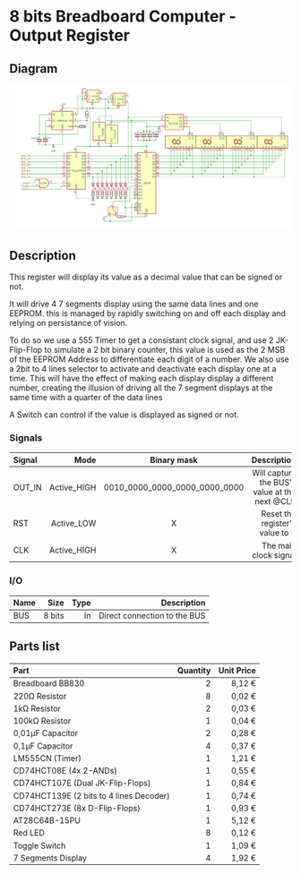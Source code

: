 # 8 bits Breadboard Computer - Output Register

## Diagram
<img src="schematics/output_register.png">

## Description
This register will display its value as a decimal value that can be signed or not.

It will drive 4 7 segments display using the same data lines and one EEPROM. this is managed by rapidly switching on and off each display and relying on persistance of vision.

To do so we use a 555 Timer to get a consistant clock signal, and use 2 JK-Flip-Flop to simulate a 2 bit binary counter, this value is used as the 2 MSB of the EEPROM Address to differentiate each digit of a number.
We also use a 2bit to 4 lines selector to activate and deactivate each display one at a time.
This will have the effect of making each display display a different number, creating the illusion of driving all the 7 segment displays at the same time with a quarter of the data lines 

A Switch can control if the value is displayed as signed or not.

### Signals
| Signal |        Mode |          Binary mask          |                                   Description |
|:-------|------------:|:-----------------------------:|----------------------------------------------:|
| OUT_IN | Active_HIGH | 0010_0000_0000_0000_0000_0000 | Will capture the BUS's value at the next @CLK |
| RST    |  Active_LOW |               X               |               Reset the register's value to 0 |
| CLK    | Active_HIGH |               X               |                         The main clock signal |

### I/O
| Name |   Size |     Type |                  Description |
|:-----|-------:|---------:|-----------------------------:|
| BUS  | 8 bits |       In | Direct connection to the BUS |

## Parts list
| Part                                    | Quantity | Unit Price |
|:----------------------------------------|---------:|-----------:|
| Breadboard BB830                        |        2 |     8,12 € |
| 220Ω Resistor                           |        8 |     0,02 € |
| 1kΩ Resistor                            |        2 |     0,03 € |
| 100kΩ Resistor                          |        1 |     0,04 € |
| 0,01µF Capacitor                        |        2 |     0,28 € |
| 0,1µF Capacitor                         |        4 |     0,37 € |
| LM555CN (Timer)                         |        1 |     1,21 € |
| CD74HCT08E (4x 2-ANDs)                  |        1 |     0,55 € |
| CD74HCT107E (Dual JK-Flip-Flops)        |        1 |     0,84 € |
| CD74HCT139E (2 bits to 4 lines Decoder) |        1 |     0,74 € |
| CD74HCT273E (8x D-Flip-Flops)           |        1 |     0,93 € |
| AT28C64B-15PU                           |        1 |     5,12 € |
| Red LED                                 |        8 |     0,12 € |
| Toggle Switch                           |        1 |     1,09 € |
| 7 Segments Display                      |        4 |     1,92 € |
